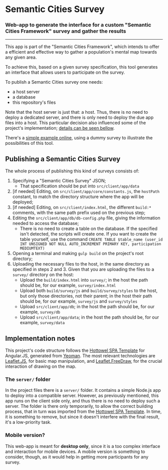 # Semantic Cities Survey
### Web-app to generate the interface for a custom "Semantic Cities Framework" survey and gather the results
--------------

This app is part of the "Semantic Cities Framework", which intends to offer a efficient and effective way to gather a population's mental map towards any given area.

To achieve this, based on a given survey specification, this tool generates an interface that allows users to participate on the survey.

To publish a Semantic Cities survey one needs:

- a host server
- a database
- this repository's files

Note that the host server is just that: a host. Thus, there is no need to deploy a dedicated server, and there is only need to deploy the due app files into a host. This particular decision also influenced some of the project's implementation; [details can be seen bellow](#implementation-notes).

There's a [simple example online](web.ist.utl.pt/ist169808/survey), using a dummy survey to illustrate the possibilities of this tool.

## Publishing a Semantic Cities Survey
The whole process of publishing this kind of surveys consists of:

1. Specifying a "Semantic Cities Survey" JSON;
    - That specification should be put into `src/client/app/data`
2. [if needed] Editing, on `src/client/app/core/constants.js`, the `hostPath` constant, to match the directory structure where the app will be deployed;
3. [if needed] Editing, on `src/client/index.html`, the different `build:*` comments, with the same path prefix used on the previous step;
4. Editing the `src/client/app/db/db-config.php` file, giving the information needed to access the database;
    - There is no need to create a table on the database. If the specified isn't detected, the scripts will create one. If you want to create the table yourself, use the command `CREATE TABLE $table_name (user_id INT UNSIGNED NOT NULL AUTO_INCREMENT PRIMARY KEY, participation MEDIUMTEXT)`
5. Opening a terminal and making `gulp build` on the project's root directory;
6. Uploading the necessary files to the host, in the same directory as specified in steps 2 and 3. Given that you are uploading the files to a `survey/` directory on the host:
    - Upload the `build/index.html` into `survey/`; in the host the path should be, for our example, `survey/index.html`
    - Upload both `build/survey/js` and `build/survey/styles` to the host, but only those directories, not their parent; in the host their path should be, for our example, `survey/js` and `survey/styles`
    - Upload `src/client/app/db`; in the host the path should be, for our example, `survey/db`
    - Upload `src/client/app/data`; in the host the path should be, for our example, `survey/data`

## Implementation notes
This project's code structure follows the [Hottowel SPA Template](https://github.com/johnpapa/generator-hottowel) for Angular.JS, generated from [Yeoman](http://yeoman.io/). The most relevant technologies are [Leaflet.JS](http://leafletjs.com/), for basic map manipulation, and [Leaflet.FreeDraw](https://github.com/Wildhoney/Leaflet.FreeDraw), for the crucial interaction of drawing on the map.

### The `server/` folder
In the project files there is a `server/` folder. It contains a simple Node.js app to deploy into a compatible server. However, as previously mentioned, this app runs on the client side only, and thus there is no need to deploy such a server. The folder is there only temporarily, to allow the correct building process, that in turn was imported from the [Hottowel SPA Template](https://github.com/johnpapa/generator-hottowel). In time, it is something to remove, but since it doesn't interfere with the final result, it's a low-priority task.

### Mobile version?
This web-app is meant for **desktop only**, since it is a too complex interface and interaction for mobile devices. A mobile version is something to consider, though, as it would help in getting more participants for any survey.
